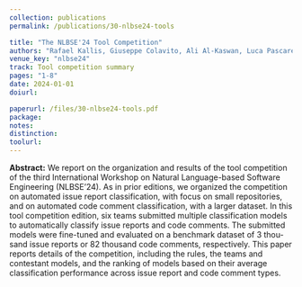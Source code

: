 ```yaml
---
collection: publications
permalink: /publications/30-nlbse24-tools

title: "The NLBSE'24 Tool Competition"
authors: "Rafael Kallis, Giuseppe Colavito, Ali Al-Kaswan, Luca Pascarella, **Oscar Chaparro**, and Pooja Rani"
venue_key: "nlbse24"
track: Tool competition summary
pages: "1-8"
date: 2024-01-01
doiurl: 

paperurl: /files/30-nlbse24-tools.pdf
package: 
notes: 
distinction: 
toolurl: 
---
```


**Abstract:** We report on the organization and results of the tool competition of the third International Workshop on Natural Language-based Software Engineering (NLBSE’24). As in prior editions, we organized the competition on automated issue report classification, with focus on small repositories, and on automated code comment classification, with a larger dataset. In this tool competition edition, six teams submitted multiple classification models to automatically classify issue reports and code comments. The submitted models were fine-tuned and evaluated on a benchmark dataset of 3 thou- sand issue reports or 82 thousand code comments, respectively. This paper reports details of the competition, including the rules, the teams and contestant models, and the ranking of models based on their average classification performance across issue report and code comment types.